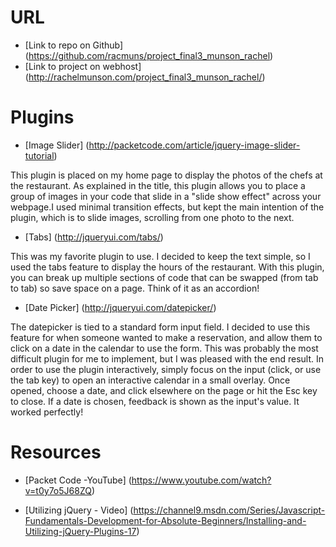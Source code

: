 # URL
* [Link to repo on Github] (https://github.com/racmuns/project_final3_munson_rachel)
* [Link to project on webhost] (http://rachelmunson.com/project_final3_munson_rachel/)

# Plugins
* [Image Slider] (http://packetcode.com/article/jquery-image-slider-tutorial)

This plugin is placed on my home page to display the photos of the chefs at the restaurant. As explained in the title, this plugin allows you to place a group of images in your code that slide in a "slide show effect" across your webpage.I used minimal transition effects, but kept the main intention of the plugin, which is to slide images, scrolling from one photo to the next. 

* [Tabs] (http://jqueryui.com/tabs/)

This was my favorite plugin to use. I decided to keep the text simple, so I used the tabs feature to display the hours of the restaurant. With this plugin, you can break up multiple sections of code that can be swapped (from tab to tab) so save space on a page. Think of it as an accordion!

* [Date Picker] (http://jqueryui.com/datepicker/)

The datepicker is tied to a standard form input field. I decided to use this feature for when someone wanted to make a reservation, and allow them to click on a date in the calendar to use the form. This was probably the most difficult plugin for me to implement, but I was pleased with the end result. In order to use the plugin interactively, simply focus on the input (click, or use the tab key) to open an interactive calendar in a small overlay. Once opened, choose a date, and click elsewhere on the page or hit the Esc key to close. If a date is chosen, feedback is shown as the input's value. It worked perfectly!

# Resources
* [Packet Code -YouTube] (https://www.youtube.com/watch?v=t0y7o5J68ZQ)

* [Utilizing jQuery - Video] (https://channel9.msdn.com/Series/Javascript-Fundamentals-Development-for-Absolute-Beginners/Installing-and-Utilizing-jQuery-Plugins-17)